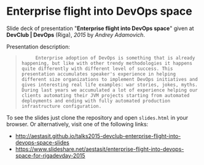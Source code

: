 
# Enterprise flight into DevOps space

Slide deck of presentation "**Enterprise flight into DevOps space**" given at **DevClub | DevOps** (Riga), *2015* by *Andrey Adamovich*.

Presentation description:

>          Enterprise adoption of DevOps is something that is already happening, but like with other trendy methodologies it happens quite differently with different level of success. This presentation accumulates speaker's experience in helping different size organizations to implement DevOps initiatives and gives interesting real life examples: war stories, jokes, myths.         During last years we accumulated a lot of experience helping our clients automating their JVM projects starting from automated deployments and ending with fully automated production infrastructure configuration.       


To see the slides just clone the repository and open `slides.html` in your browser. Or alternatively, visit one of the following links:

- <http://aestasit.github.io/talks2015-devclub-enterprise-flight-into-devops-space-slides>
- <https://www.slideshare.net/aestasit/enterprise-flight-into-devops-space-for-rigadevday-2015>

